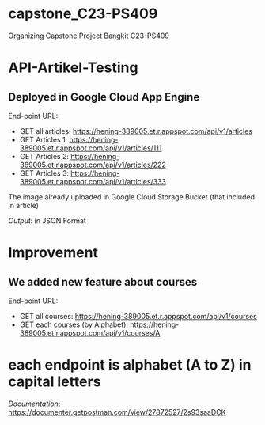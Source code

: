 # capstone_C23-PS409

Organizing Capstone Project Bangkit C23-PS409

API-Artikel-Testing
==
Deployed in Google Cloud App Engine
--
End-point URL:
- GET all articles: https://hening-389005.et.r.appspot.com/api/v1/articles
- GET Articles 1: https://hening-389005.et.r.appspot.com/api/v1/articles/111
- GET Articles 2: https://hening-389005.et.r.appspot.com/api/v1/articles/222
- GET Articles 3: https://hening-389005.et.r.appspot.com/api/v1/articles/333

The image already uploaded in Google Cloud Storage Bucket (that included in article)

*Output*: in JSON Format

Improvement
==
We added new feature about courses
--
End-point URL:
- GET all courses: https://hening-389005.et.r.appspot.com/api/v1/courses
- GET each courses (by Alphabet): https://hening-389005.et.r.appspot.com/api/v1/courses/A
# each endpoint is alphabet (A to Z) in capital letters

*Documentation*: https://documenter.getpostman.com/view/27872527/2s93saaDCK

